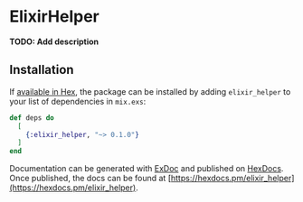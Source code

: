 # ElixirHelper

**TODO: Add description**

## Installation

If [available in Hex](https://hex.pm/docs/publish), the package can be installed
by adding `elixir_helper` to your list of dependencies in `mix.exs`:

```elixir
def deps do
  [
    {:elixir_helper, "~> 0.1.0"}
  ]
end
```

Documentation can be generated with [ExDoc](https://github.com/elixir-lang/ex_doc)
and published on [HexDocs](https://hexdocs.pm). Once published, the docs can
be found at [https://hexdocs.pm/elixir_helper](https://hexdocs.pm/elixir_helper).

